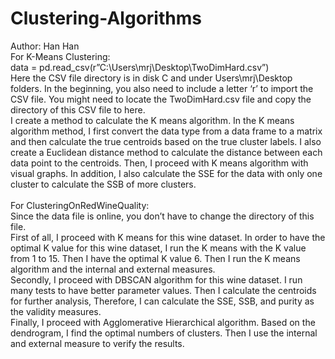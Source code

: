 # Clustering-Algorithms
Author: Han Han <br>
For K-Means Clustering:<br>
data = pd.read_csv(r”C:\Users\mrj\Desktop\TwoDimHard.csv”)<br>
	Here the CSV file directory is in disk C and under Users\mrj\Desktop folders. In the beginning, you also need to include a letter ‘r’ to import the CSV file. You might need to locate the TwoDimHard.csv file and copy the directory of this CSV file to here. <br>
I create a method to calculate the K means algorithm. In the K means algorithm method, I first convert the data type from a data frame to a matrix and then calculate the true centroids based on the true cluster labels. I also create a Euclidean distance method to calculate the distance between each data point to the centroids. Then, I proceed with K means algorithm with visual graphs. In addition, I also calculate the SSE for the data with only one cluster to calculate the SSB of more clusters. 
<br>
<br>
For ClusteringOnRedWineQuality:<br>
	Since the data file is online, you don’t have to change the directory of this file. <br>
	First of all, I proceed with K means for this wine dataset. In order to have the optimal K value for this wine dataset, I run the K means with the K value from 1 to 15. Then I have the optimal K value 6. Then I run the K means algorithm and the internal and external measures.<br> 
	Secondly, I proceed with DBSCAN algorithm for this wine dataset. I run many tests to have better parameter values. Then I calculate the centroids for further analysis, Therefore, I can calculate the SSE, SSB, and purity as the validity measures. <br>
	Finally, I proceed with Agglomerative Hierarchical algorithm. Based on the dendrogram, I find the optimal numbers of clusters. Then I use the internal and external measure to verify the results. <br>
